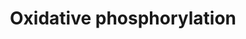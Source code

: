 ---
annotations:
- type: Pathway Ontology
  value: oxidative phosphorylation pathway
authors:
- Andra
- MartijnVanIersel
- Khanspers
- MaintBot
- AlexanderPico
- AllanKuchinsky
- Zari
- Mkutmon
- DeSl
- Egonw
- Fehrhart
description: Oxidative phosphorylation is the process in which ATP is formed as a
  result of the transfer of electrons from NADH or FADH2 to O2 by a series of electron
  carriers. This process, which takes place in mitochondria, is the major source of
  ATP in aerobic organisms. [https://www.ncbi.nlm.nih.gov/books/NBK21208/]   Proteins
  on this pathway have targeted assays available via the [https://assays.cancer.gov/available_assays?wp_id=WP623
  CPTAC Assay Portal]
last-edited: 2019-09-17
organisms:
- Homo sapiens
redirect_from:
- /index.php/Pathway:WP623
- /instance/WP623
schema-jsonld:
- '@context': https://schema.org/
  '@id': https://wikipathways.github.io/pathways/WP623.html
  '@type': Dataset
  creator:
    '@type': Organization
    name: WikiPathways
  description: Oxidative phosphorylation is the process in which ATP is formed as
    a result of the transfer of electrons from NADH or FADH2 to O2 by a series of
    electron carriers. This process, which takes place in mitochondria, is the major
    source of ATP in aerobic organisms. [https://www.ncbi.nlm.nih.gov/books/NBK21208/]   Proteins
    on this pathway have targeted assays available via the [https://assays.cancer.gov/available_assays?wp_id=WP623
    CPTAC Assay Portal]
  keywords:
  - NDUFS2
  - ND2
  - B14.5b
  - NDUFS3
  - NDUFA11
  - ATP5B
  - B17
  - NDUFB2
  - B14
  - CI-SGDH
  - NDUFB10
  - ATP5S
  - NDUFB4
  - ATP5J2
  - ND6
  - NDUFA2
  - B9
  - NADH
  - ATP5A1
  - ATP5G1
  - NDUFS8
  - ATP6AP1
  - ATP5D
  - NUOMS
  - KFYI
  - ATP6
  - FASN2A
  - CI-42KD
  - B15
  - GZMB
  - ATP5I
  - ND4L
  - B14.5a
  - NDUFS6
  - ATP5O
  - ND1
  - ND4
  - ATP5J
  - NDUFA4
  - MT-ATP8
  - CI-75Kd
  - B13
  - ATP6AP2
  - Hydrogen
  - AQDQ
  - ATP5H
  - ATP5G2
  - NDUFS7
  - NDUFV3
  - B22
  - NDUFA8
  - ATP5F1
  - NDUFV2
  - MT-ATP6
  - NDUFA9
  - ADP
  - ND5
  - ATP5E
  - ATP5G3
  - CI-51kD
  - ATP5L
  - ATP
  - ND3
  - NAD
  - ASHI
  - B18
  - NDUFS5
  license: CC0
  name: Oxidative phosphorylation
seo: CreativeWork
title: Oxidative phosphorylation
wpid: WP623
---